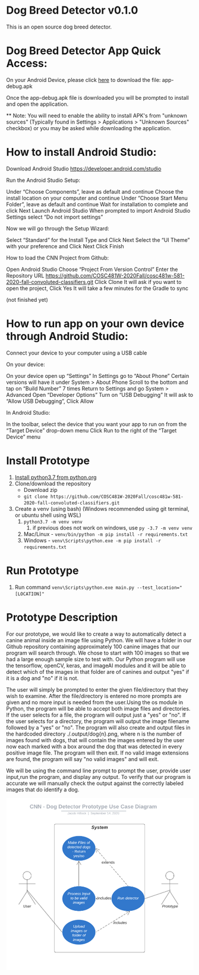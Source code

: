 # Dog Breed Detector v0.1.0
This is an open source dog breed detector.

# Dog Breed Detector App Quick Access: 

On your Android Device, please click [here](https://github.com/COSC481W-2020Fall/cosc481w-581-2020-fall-convoluted-classifiers/blob/App-Installation-Documentation/App%20APK/app-debug.apk) to download the file: app-debug.apk

Once the app-debug.apk file is downloaded you will be prompted to install and open the application.

** Note: You will need to enable the ability to install APK's from "unknown sources" (Typically found in Settings > Applications > "Unknown Sources" checkbox) or you may be asked while downloading the application.

# How to install Android Studio:

Download Android Studio
https://developer.android.com/studio

Run the Android Studio Setup:

Under “Choose Components”, leave as default and continue
Choose the install location on your computer and continue
Under “Choose Start Menu Folder”, leave as default and continue
Wait for installation to complete and click Next
Launch Android Studio
When prompted to import Android Studio Settings select “Do not import settings”

Now we will go through the Setup Wizard:

Select “Standard” for the Install Type and Click Next
Select the “UI Theme” with your preference and Click Next
Click Finish


How to load the CNN Project from Github:

Open Android Studio
Choose “Project From Version Control”
Enter the Repository URL
https://github.com/COSC481W-2020Fall/cosc481w-581-2020-fall-convoluted-classifiers.git
Click Clone
It will ask if you want to open the project, Click Yes
It will take a few minutes for the Gradle to sync

(not finished yet)


# How to run app on your own device through Android Studio:

Connect your device to your computer using a USB cable

On your device:

On your device open up “Settings”
In Settings go to “About Phone”
Certain versions will have it under System > About Phone
Scroll to the bottom and tap on “Build Number” 7 times
Return to Settings and go System > Advanced
Open “Developer Options”
Turn on “USB Debugging”
It will ask to “Allow USB Debugging”, Click Allow

In Android Studio:

In the toolbar, select the device that you want your app to run on from the “Target Device” drop-down menu
Click Run to the right of the “Target Device” menu
   


# Install Prototype
1. [Install python3.7 from python.org](https://www.python.org/downloads/)
2. Clone/download the repository
   - Download zip
   - `git clone https://github.com/COSC481W-2020Fall/cosc481w-581-2020-fall-convoluted-classifiers.git`
3. Create a venv (using bash) (Windows recommended using git terminal, or ubuntu shell using WSL)
    1. `python3.7 -m venv venv`
       1. if previous does not work on windows, use `py -3.7 -m venv venv`
    2. Mac/Linux - `venv/bin/python -m pip install -r requirements.txt`
    3. Windows   - `venv\Scripts\python.exe -m pip install -r requirements.txt`

# Run Prototype
1. Run command `venv\Scripts\python.exe main.py --test_location="[LOCATION]"`

# Prototype Description

For our prototype, we would like to create a way to automatically detect a canine animal inside an image file using Python. We will have a folder in our Github repository containing approximately 100 canine images that our program will search through. We chose to start with 100 images so that we had a large enough sample size to test with. Our Python program will use the tensorflow, openCV, keras, and imageAI modules and it will be able to detect which of the images in that folder are of canines and output "yes" if it is a dog and "no" if it is not. 

The user will simply be prompted to enter the given file/directory that they wish to examine. After the file/directory is entered no more prompts are given and no more input is needed from the user.Using the os module in Python, the program will be able to accept both image files and directories. If the user selects for a file, the program will output just a "yes" or "no". If the user selects for a directory, the program will output the image filename followed by a "yes" or "no". The program will also create and output files in the hardcoded directory ./.output/dog{n}.png, where n is the number of images found with dogs, that will contain the images entered by the user now each marked with a box around the dog that was detected in every positive image file. The program will then exit. If no valid image extensions are found, the program will say "no valid images" and will exit.

We will be using the command line prompt to prompt the user, provide user input,run the program, and display any output. To verify that our program is accurate we will manually check the output against the correctly labeled images that do identify a dog. 

![Prototype use case diagram](useCaseDiagram.png)
